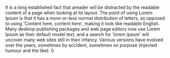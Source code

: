 It is a long established fact that 
areader will be distracted by the 
readable content of a page when looking 
at its layout. The point of using Lorem Ipsum is that it has a more-or-less 
normal distribution of letters, as 
opposed to using 'Content here, content 
here', making it look like readable 
English. Many desktop publishing packages 
and web page editors now use Lorem Ipsum 
as their default model text, and a search 
for 'lorem ipsum' will uncover many web
sites still in their infancy. Various 
versions have evolved over the years, 
sometimes by accident, sometimes on 
purpose (injected humour and the like).
    0